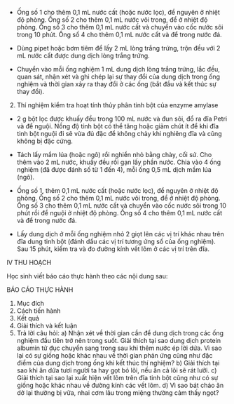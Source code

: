- Ống số 1 cho thêm 0,1 mL nước cất (hoặc nước lọc), để nguyên ở nhiệt độ phòng. Ống số 2 cho thêm 0,1 mL nước vôi trong, để ở nhiệt độ phòng. Ống số 3 cho thêm 0,1 mL nước cất và chuyển vào cốc nước sôi trong 10 phút. Ống số 4 cho thêm 0,1 mL nước cất và để trong nước đá.

- Dùng pipet hoặc bơm tiêm để lấy 2 mL lòng trắng trứng, trộn đều với 2 mL nước cất được dung dịch lòng trắng trứng.

- Chuyển vào mỗi ống nghiệm 1 mL dung dịch lòng trắng trứng, lắc đều, quan sát, nhận xét và ghi chép lại sự thay đổi của dung dịch trong ống nghiệm và thời gian xảy ra thay đổi ở các ống (bắt đầu và kết thúc sự thay đổi).

2. Thí nghiệm kiểm tra hoạt tính thủy phân tinh bột của enzyme amylase

- 2 g bột lọc được khuấy đều trong 100 mL nước và đun sôi, đổ ra đĩa Petri và để nguội. Nồng độ tinh bột có thể tăng hoặc giảm chút ít để khi đĩa tinh bột nguội đi sẽ vừa đủ đặc để không chảy khi nghiêng đĩa và cũng không bị đặc cứng.

- Tách lấy mầm lúa (hoặc ngô) rồi nghiền nhỏ bằng chày, cối sứ. Cho thêm vào 2 mL nước, khuấy đều rồi gạn lấy phần nước. Chia vào 4 ống nghiệm (đã được đánh số từ 1 đến 4), mỗi ống 0,5 mL dịch mầm lúa (ngô).

- Ống số 1, thêm 0,1 mL nước cất (hoặc nước lọc), để nguyên ở nhiệt độ phòng. Ống số 2 cho thêm 0,1 mL nước vôi trong, để ở nhiệt độ phòng. Ống số 3 cho thêm 0,1 mL nước cất và chuyển vào cốc nước sôi trong 10 phút rồi để nguội ở nhiệt độ phòng. Ống số 4 cho thêm 0,1 mL nước cất và để trong nước đá.

- Lấy dung dịch ở mỗi ống nghiệm nhỏ 2 giọt lên các vị trí khác nhau trên đĩa dung tinh bột (đánh dấu các vị trí tương ứng số của ống nghiệm). Sau 15 phút, kiểm tra và đo đường kính vết lõm ở các vị trí trên đĩa.

IV THU HOẠCH

Học sinh viết báo cáo thực hành theo các nội dung sau:

BÁO CÁO THỰC HÀNH

1. Mục đích
2. Cách tiến hành
3. Kết quả
4. Giải thích và kết luận
5. Trả lời câu hỏi:
   a) Nhận xét về thời gian cần để dung dịch trong các ống nghiệm đầu tiên trở nên trong suốt. Giải thích tại sao dung dịch protein albumin tử đục chuyển sang trong sau khi thêm nước ép lời dứa. Vì sao lại có sự giống hoặc khác nhau về thời gian phản ứng cũng như đặc điểm của dung dịch trong ống khi kết thúc thí nghiệm?
   b) Giải thích tại sao khi ăn dứa tươi người ta hay gọt bỏ lõi, nếu ăn cả lõi sẽ rát lưỡi.
   c) Giải thích tại sao lại xuất hiện vết lõm trên đĩa tinh bột cũng như có sự giống hoặc khác nhau về đường kính các vết lõm.
   d) Vì sao bát cháo ăn dở lại thường bị vữa, nhai cơm lâu trong miệng thường cảm thấy ngọt?